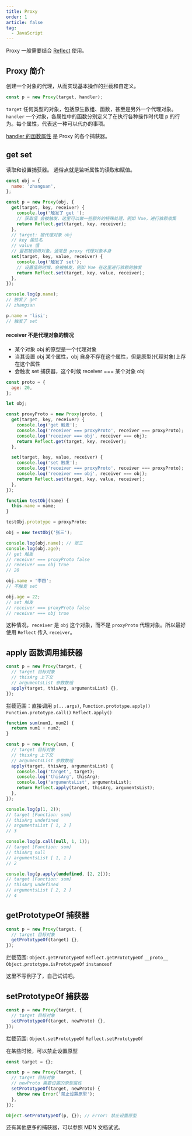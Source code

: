 ```yaml
---
title: Proxy
order: 1
article: false
tag:
  - JavaScript
---
```


Proxy 一般需要结合 [Reflect](https://developer.mozilla.org/zh-CN/docs/Web/JavaScript/Reference/Global_Objects/Reflect) 使用。

## Proxy 简介

创建一个对象的代理，从而实现基本操作的拦截和自定义。

```javascript
const p = new Proxy(target, handler);
```

`target` 任何类型的对象，包括原生数组、函数，甚至是另外一个代理对象。  
`handler` 一个对象，各属性中的函数分别定义了在执行各种操作时代理 p 的行为。每个属性，代表这一种可以代办的事项。

[handler 的函数属性](https://developer.mozilla.org/zh-CN/docs/Web/JavaScript/Reference/Global_Objects/Proxy#handler_%E5%AF%B9%E8%B1%A1%E7%9A%84%E6%96%B9%E6%B3%95) 是 Proxy 的各个捕获器。

## get set

读取和设置捕获器。 通俗点就是监听属性的读取和赋值。

```javascript
const obj = {
  name: 'zhangsan',
};

const p = new Proxy(obj, {
  get(target, key, receiver) {
    console.log('触发了 get ');
    // 获取值 会被触发，这里可以做一些额外的特殊处理，例如 Vue，进行依赖收集
    return Reflect.get(target, key, receiver);
  },
  // target: 被代理对象 obj
  // key 属性名
  // value 值
  // 最初被调用对象，通常是 proxy 代理对象本身
  set(target, key, value, receiver) {
    console.log('触发了 set');
    // 设置值的时候，会被触发，例如 Vue 在这里进行依赖的触发
    return Reflect.set(target, key, value, receiver);
  },
});

console.log(p.name);
// 触发了 get
// zhangsan

p.name = 'lisi';
// 触发了 set
```

#### receiver 不是代理对象的情况

- 某个对象 obj 的原型是一个代理对象
- 当其设置 obj 某个属性，obj 自身不存在这个属性，但是原型(代理对象)上存在这个属性
- 会触发 set 捕获器，这个时候 receiver === 某个对象 obj

```javascript
const proto = {
  age: 20,
};

let obj;

const proxyProto = new Proxy(proto, {
  get(target, key, receiver) {
    console.log('get 触发');
    console.log('receiver === proxyProto', receiver === proxyProto);
    console.log('receiver === obj', receiver === obj);
    return Reflect.get(target, key, receiver);
  },

  set(target, key, value, receiver) {
    console.log('set 触发');
    console.log('receiver === proxyProto', receiver === proxyProto);
    console.log('receiver === obj', receiver === obj);
    return Reflect.set(target, key, value, receiver);
  },
});

function testObj(name) {
  this.name = name;
}

testObj.prototype = proxyProto;

obj = new testObj('张三');

console.log(obj.name); // 张三
console.log(obj.age);
// get 触发
// receiver === proxyProto false
// receiver === obj true
// 20

obj.name = '李四';
// 不触发 set

obj.age = 22;
// set 触发
// receiver === proxyProto false
// receiver === obj true
```

这种情况，`receiver` 是 `obj` 这个对象，而不是 `proxyProto` 代理对象。所以最好使用 `Reflect` 传入 `receiver`。

## apply 函数调用捕获器

```javascript
const p = new Proxy(target, {
  // target 目标对象
  // thisArg 上下文
  // argumentsList 参数数组
  apply(target, thisArg, argumentsList) {},
});
```

拦截范围：直接调用 `p(...args)`, `Function.prototype.apply()` `Function.prototype.call()` `Reflect.apply()`

```javascript
function sum(num1, num2) {
  return num1 + num2;
}

const p = new Proxy(sum, {
  // target 目标对象
  // thisArg 上下文
  // argumentsList 参数数组
  apply(target, thisArg, argumentsList) {
    console.log('target', target);
    console.log('thisArg', thisArg);
    console.log('argumentsList', argumentsList);
    return Reflect.apply(target, thisArg, argumentsList);
  },
});

console.log(p(1, 2));
// target [Function: sum]
// thisArg undefined
// argumentsList [ 1, 2 ]
// 3

console.log(p.call(null, 1, 1));
// target [Function: sum]
// thisArg null
// argumentsList [ 1, 1 ]
// 2

console.log(p.apply(undefined, [2, 2]));
// target [Function: sum]
// thisArg undefined
// argumentsList [ 2, 2 ]
// 4
```

## getPrototypeOf 捕获器

```javascript
const p = new Proxy(target, {
  // target 目标对象
  getPrototypeOf(target) {},
});
```

拦截范围: `Object.getPrototypeOf` `Reflect.getPrototypeOf` `__proto__` `Object.prototype.isPrototypeOf` `instanceof`

这里不写例子了，自己试试吧。

## setPrototypeOf 捕获器

```javascript
const p = new Proxy(target, {
  // target 目标对象
  setPrototypeOf(target, newProto) {},
});
```

拦截范围: `Object.setPrototypeOf` `Reflect.setPrototypeOf`

在某些时候，可以禁止设置原型

```javascript
const target = {};

const p = new Proxy(target, {
  // target 目标对象
  // newProto 需要设置的原型属性
  setPrototypeOf(target, newProto) {
    throw new Error('禁止设置原型');
  },
});

Object.setPrototypeOf(p, {}); // Error: 禁止设置原型
```

还有其他更多的捕获器，可以参照 MDN 文档试试。
